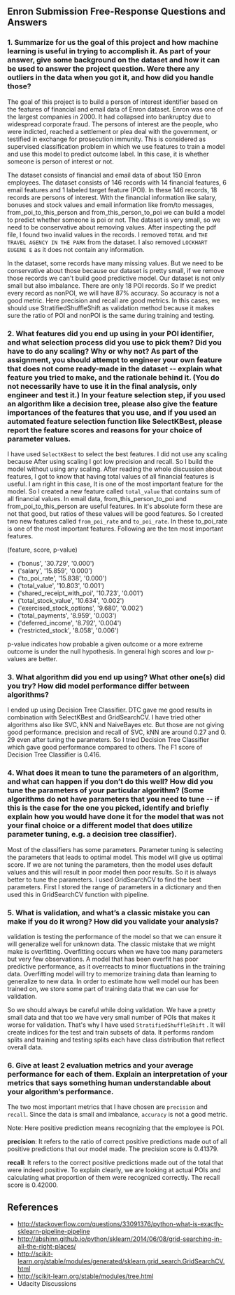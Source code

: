 ## Enron Submission Free-Response Questions and Answers

### 1. Summarize for us the goal of this project and how machine learning is useful in trying to accomplish it. As part of your answer, give some background on the dataset and how it can be used to answer the project question. Were there any outliers in the data when you got it, and how did you handle those?

The goal of this project is to build a person of interest identifier based on the features of financial and email data of Enron dataset. Enron was one of the largest companies in 2000. It had collapsed into bankruptcy due to widespread corporate fraud. The persons of interest are the people, who were indicted, reached a settlement or plea deal with the government, or testified in exchange for prosecution immunity. This is considered as supervised classification problem in which we use features to train a model and use this model to predict outcome label. In this case, it is whether someone is person of interest or not.

The dataset consists of financial and email data of about 150 Enron employees. The dataset consists of 146 records with 14 financial features, 6 email features and 1 labeled target feature (POI). In these 146 records, 18 records are persons of interest. With the financial information like salary, bonuses and stock values and email information like from/to messages, from_poi_to_this_person and from_this_person_to_poi we can build a model to predict whether someone is poi or not. The dataset is very small, so we need to be conservative about removing values. After inspecting the pdf file, I found two invalid values in the records. I removed `TOTAL` and `THE TRAVEL AGENCY IN THE PARK` from the dataset. I also removed `LOCKHART EUGENE E` as it does not contain any information.

In the dataset, some records have many missing values. But we need to be conservative about those because our dataset is pretty small, if we remove those records we can't build good predictive model. Our dataset is not only small but also imbalance. There are only 18 POI records. So If we predict every record as nonPOI, we will have 87% accuracy. So accuracy is not a good metric. Here precision and recall are good metrics. In this cases, we should use StratifiedShuffleShift as validation method because it  makes sure the ratio of POI and nonPOI is the same during training and testing.

### 2. What features did you end up using in your POI identifier, and what selection process did you use to pick them? Did you have to do any scaling? Why or why not? As part of the assignment, you should attempt to engineer your own feature that does not come ready-made in the dataset -- explain what feature you tried to make, and the rationale behind it. (You do not necessarily have to use it in the final analysis, only engineer and test it.) In your feature selection step, if you used an algorithm like a decision tree, please also give the feature importances of the features that you use, and if you used an automated feature selection function like SelectKBest, please report the feature scores and reasons for your choice of parameter values.

I have used `SelectKBest` to select the best features. I did not use any scaling because After using scaling I got low precision and recall. So I build the model without using any scaling. After reading the whole discussion about features, I got to know that having total values of all financial features is useful. I am right in this case, It is one of the most important feature for the model. So I created a new feature called `total_value` that contains sum of all financial values. In email data, from_this_person_to_poi and from_poi_to_this_person are useful features. In it's absolute form these are not that good, but ratios of these values will be good features. So I created two new features called `from_poi_rate` and `to_poi_rate`. In these to_poi_rate is one of the most important features. Following are the ten most important features.

(feature, score, p-value)
- ('bonus', '30.729', '0.000')
- ('salary', '15.859', '0.000')
- ('to_poi_rate', '15.838', '0.000')
- ('total_value', '10.803', '0.001')
- ('shared_receipt_with_poi', '10.723', '0.001')
- ('total_stock_value', '10.634', '0.002')
- ('exercised_stock_options', '9.680', '0.002')
- ('total_payments', '8.959', '0.003')
- ('deferred_income', '8.792', '0.004')
- ('restricted_stock', '8.058', '0.006')

p-value indicates how probable a given outcome or a more extreme outcome is under the null hypothesis. In general high scores and low p-values are better.

### 3. What algorithm did you end up using? What other one(s) did you try? How did model performance differ between algorithms?
I ended up using Decision Tree Classifier. DTC gave me good results in combination with SelectKBest and GridSearchCV. I have tried other algorithms also like SVC, kNN and NaiveBayes etc. But those are not giving good performance. precision and recall of SVC, kNN are around 0.27 and 0. 29 even after turing the parameters. So I tried Decision Tree Classifier which gave good performance compared to others. The F1 score of Decision Tree Classifier is 0.416.

### 4. What does it mean to tune the parameters of an algorithm, and what can happen if you don’t do this well?  How did you tune the parameters of your particular algorithm? (Some algorithms do not have parameters that you need to tune -- if this is the case for the one you picked, identify and briefly explain how you would have done it for the model that was not your final choice or a different model that does utilize parameter tuning, e.g. a decision tree classifier).

Most of the classifiers has some parameters. Parameter tuning is selecting the parameters that leads to optimal model. This model will give us optimal score. If we are not tuning the parameters, then the model uses default values and this will result in poor model then poor results.  So it is always better to tune the parameters. I used GridSearchCV to find the best parameters. First I stored the range of parameters in a dictionary and then used this in GridSearchCV function with pipeline.

### 5. What is validation, and what’s a classic mistake you can make if you do it wrong? How did you validate your analysis?

validation is testing the performance of the model so that we can ensure it will generalize well for unknown data. The classic mistake that we might make is overfitting. Overfitting occurs when we have too many parameters but very few observations. A model that has been overfit has poor predictive performance, as it overreacts to minor fluctuations in the training data. Overfitting model will try to memorize training data than learning to generalize to new data. In order to estimate how well model our has been trained on, we store some part of training data that we can use for validation.

So we should always be careful while doing validation. We have a pretty small data and that too we have very small number of POIs that makes it worse for validation. That's why I have used `StratifiedShuffleShift` . It will create indices for the test and train subsets of data. It performs random splits and training and testing splits each have class distribution that reflect overall data.

### 6. Give at least 2 evaluation metrics and your average performance for each of them.  Explain an interpretation of your metrics that says something human understandable about your algorithm’s performance.

The two most important metrics that I have chosen are `precision` and `recall`. Since the data is small and imbalance, `accuracy` is not a good metric.

Note: Here positive prediction means recognizing that the employee is POI.

**precision**: It refers to the ratio of correct positive predictions made out of all positive predictions that our model made. The precision score is 0.41379.

**recall**: It refers to the correct positive predictions made out of the total that were indeed positive. To explain clearly, we are looking at actual POIs and calculating what proportion of them were recognized correctly. The recall score is 0.42000.

## References
- http://stackoverflow.com/questions/33091376/python-what-is-exactly-sklearn-pipeline-pipeline
- http://abshinn.github.io/python/sklearn/2014/06/08/grid-searching-in-all-the-right-places/
- http://scikit-learn.org/stable/modules/generated/sklearn.grid_search.GridSearchCV.html
- http://scikit-learn.org/stable/modules/tree.html
- Udacity Discussions
